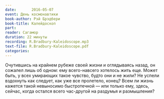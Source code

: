 ```yaml
---
date:		2016-05-07
event: День космонавтики
book-author: Рэй Брэдбери
book-title: Калейдоскоп
part:
reader: Сагамор
duration: 22 минуты
recording: R.Bradbury-Kaleidoscope.mp3
text-file: R.Bradbury-Kaleidoscope.pdf
categories:
---
```

Очутившись на крайнем рубеже своей жизни и оглядываясь назад, он сожалел лишь об одном: ему всего-навсего хотелось жить еще. Может быть, у всех умирающих такое чувство, будто они и не жили? Не успели вздохнуть как следует, как уже все пролетело, конец? Всем ли жизнь кажется такой невыносимо быстротечной — или только ему, здесь, сейчас, когда остался всего час-другой на раздумья и размышления?
